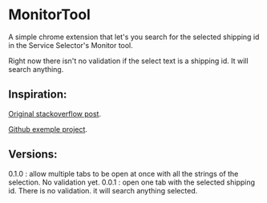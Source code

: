 # MonitorTool
A simple chrome extension that let's you search for the selected shipping id in the Service Selector's Monitor tool.

Right now there isn't no validation if the select text is a shipping id. It will search anything.


## Inspiration:
[Original stackoverflow post](https://stackoverflow.com/questions/5193350/chrome-extension-append-functions-to-right-click-menu).

[Github exemple project](https://github.com/anurag-ks/SearchTool).

## Versions:
0.1.0 : allow multiple tabs to be open at once with all the strings of the selection. No validation yet.
0.0.1 : open one tab with the selected shipping id. There is no validation. it will search anything selected.